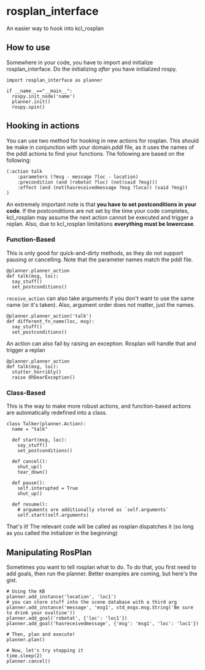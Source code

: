 # rosplan_interface
An easier way to hook into kcl_rosplan


## How to use
Somewhere in your code, you have to import and initialize rosplan_interface. Do the initializing *after* you have initialized rospy.
```
import rosplan_interface as planner

if __name__=="__main__":
  rospy.init_node('name')
  planner.init()
  rospy.spin()
```

## Hooking in actions

You can use two method for hooking in new actions for rosplan. This should be make in conjunction with your domain.pddl file, as it uses the names of the pddl actions to find your functions. The following are based on the following:

```
(:action talk
    :parameters (?msg - message ?loc - location)
    :precondition (and (robotat ?loc) (not(said ?msg)))
    :effect (and (not(hasreceivedmessage ?msg ?loca)) (said ?msg))
)
```

An extremely important note is that **you have to set postconditions in your code**. If the postconditions are not set by the time your code completes, kcl_rosplan may assume the next action cannot be executed and trigger a replan. Also, due to kcl_rosplan limitations **everything must be lowercase**. 


### Function-Based

This is only good for quick-and-dirty methods, as they do not support pausing or cancelling. Note that the parameter names match the pddl file.

```
@planner.planner_action
def talk(msg, loc):
  say_stuff()
  set_postconditions()
```

`receive_action` can also take arguments if you don't want to use the same name (or it's taken). Also, argument order does not matter, just the names.

```
@planner.planner_action('talk')
def different_fn_name(loc, msg):
  say_stuff()
  set_postconditions()
```

An action can also fail by raising an exception. Rosplan will handle that and trigger a replan
```
@planner.planner_action
def talk(msg, loc):
  stutter_horribly()
  raise OhDearException()
```



### Class-Based

This is the way to make more robust actions, and function-based actions are automatically redefined into a class.

```
class Talker(planner.Action):
  name = "talk"
  
  def start(msg, loc):
    say_stuff()
    set_postconditions()
    
  def cancel():
    shut_up()
    tear_down()
    
  def pause():
    self.interupted = True
    shut_up()
    
  def resume():
    # arguments are additionally stored as `self.arguments`
    self.start(self.arguments)
```

That's it! The relevant code will be called as rosplan dispatches it (so long as you called the initializer in the beginning)

## Manipulating RosPlan

Sometimes you want to tell rosplan what to do. To do that, you first need to add goals, then run the planner. Better examples are coming, but here's the gist.

```
# Using the KB
planner.add_instance('location', 'loc1')
# you can store stuff into the scene database with a third arg
planner.add_instance('message', 'msg1', std_msgs.msg.String('Be sure to drink your ovaltine'))
planner.add_goal('robotat', {'loc': 'loc1'})
planner.add_goal('hasreceivedmessage', {'msg': 'msg1', 'loc': 'loc1'})

# Then, plan and execute!
planner.plan()

# Now, let's try stopping it
time.sleep(2)
planner.cancel()
```
